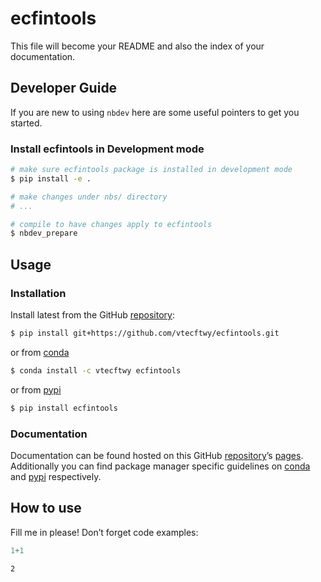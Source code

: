 # ecfintools


<!-- WARNING: THIS FILE WAS AUTOGENERATED! DO NOT EDIT! -->

This file will become your README and also the index of your
documentation.

## Developer Guide

If you are new to using `nbdev` here are some useful pointers to get you
started.

### Install ecfintools in Development mode

``` sh
# make sure ecfintools package is installed in development mode
$ pip install -e .

# make changes under nbs/ directory
# ...

# compile to have changes apply to ecfintools
$ nbdev_prepare
```

## Usage

### Installation

Install latest from the GitHub
[repository](https://github.com/vtecftwy/ecfintools):

``` sh
$ pip install git+https://github.com/vtecftwy/ecfintools.git
```

or from [conda](https://anaconda.org/vtecftwy/ecfintools)

``` sh
$ conda install -c vtecftwy ecfintools
```

or from [pypi](https://pypi.org/project/ecfintools/)

``` sh
$ pip install ecfintools
```

### Documentation

Documentation can be found hosted on this GitHub
[repository](https://github.com/vtecftwy/ecfintools)’s
[pages](https://vtecftwy.github.io/ecfintools/). Additionally you can
find package manager specific guidelines on
[conda](https://anaconda.org/vtecftwy/ecfintools) and
[pypi](https://pypi.org/project/ecfintools/) respectively.

## How to use

Fill me in please! Don’t forget code examples:

``` python
1+1
```

    2

